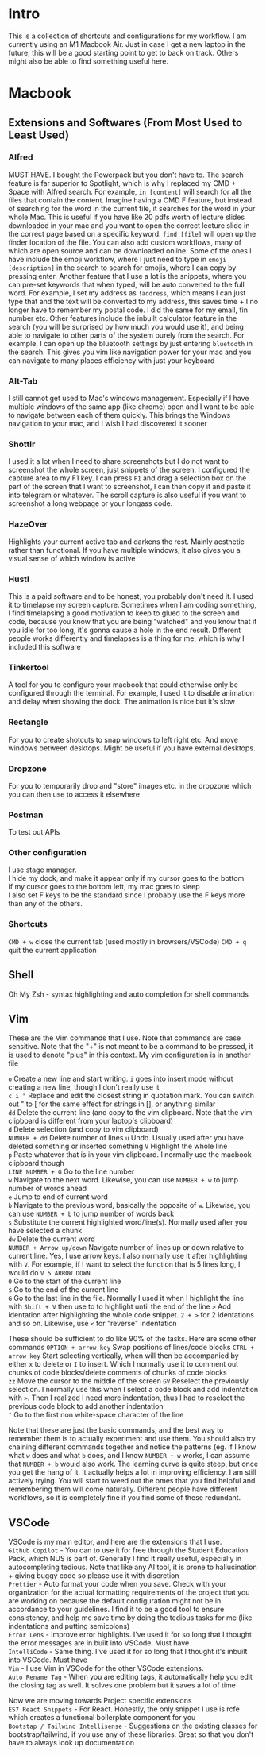 # Intro

This is a collection of shortcuts and configurations for my workflow. I am currently using an M1 Macbook Air. Just in case I get a new laptop in the future, this will be a good starting point to get to back on track.
Others might also be able to find something useful here.

# Macbook

## Extensions and Softwares (From Most Used to Least Used)

### Alfred

MUST HAVE. I bought the Powerpack but you don't have to. The search feature is far superior to Spotlight, which is why I replaced my CMD + Space with Alfred search. For example, `in [content]` will search for all the files that contain the content. Imagine having a CMD F feature, but instead of searching for the word in the current file, it searches for the word in your whole Mac. This is useful if you have like 20 pdfs worth of lecture slides downloaded in your mac and you want to open the correct lecture slide in the correct page based on a specific keyword. `find [file]` will open up the finder location of the file. You can also add custom workflows, many of which are open source and can be downloaded online. Some of the ones I have include the emoji workflow, where I just need to type in `emoji [description]` in the search to search for emojis, where I can copy by pressing enter. Another feature that I use a lot is the snippets, where you can pre-set keywords that when typed, will be auto converted to the full word. For example, I set my address as `!address`, which means I can just type that and the text will be converted to my address, this saves time + I no longer have to remember my postal code. I did the same for my email, fin number etc. Other features include the inbuilt calculator feature in the search (you will be surprised by how much you would use it), and being able to navigate to other parts of the system purely from the search. For example, I can open up the bluetooth settings by just entering `bluetooth` in the search. This gives you vim like navigation power for your mac and you can navigate to many places efficiency with just your keyboard

### Alt-Tab

I still cannot get used to Mac's windows management. Especially if I have multiple windows of the same app (like chrome) open and I want to be able to navigate between each of them quickly. This brings the Windows navigation to your mac, and I wish I had discovered it sooner

### Shottlr

I used it a lot when I need to share screenshots but I do not want to screenshot the whole screen, just snippets of the screen. I configured the capture area to my F1 key. I can press `F1` and drag a selection box on the part of the screen that I want to screenshot, I can then copy it and paste it into telegram or whatever. The scroll capture is also useful if you want to screenshot a long webpage or your longass code.

### HazeOver

Highlights your current active tab and darkens the rest. Mainly aesthetic rather than functional. If you have multiple windows, it also gives you a visual sense of which window is active

### Hustl

This is a paid software and to be honest, you probably don't need it. I used it to timelapse my screen capture. Sometimes when I am coding something, I find timelapsing a good motivation to keep to glued to the screen and code, because you know that you are being "watched" and you know that if you idle for too long, it's gonna cause a hole in the end result. Different people works differently and timelapses is a thing for me, which is why I included this software

### Tinkertool

A tool for you to configure your macbook that could otherwise only be configured through the terminal. For example, I used it to disable animation and delay when showing the dock. The animation is nice but it's slow

### Rectangle

For you to create shotcuts to snap windows to left right etc. And move windows between desktops. Might be useful if you have external desktops.

### Dropzone

For you to temporarily drop and "store" images etc. in the dropzone which you can then use to access it elsewhere

### Postman

To test out APIs

### Other configuration

I use stage manager.  
I hide my dock, and make it appear only if my cursor goes to the bottom  
If my cursor goes to the bottom left, my mac goes to sleep  
I also set F keys to be the standard since I probably use the F keys more than any of the others.

### Shortcuts

`CMD + w` close the current tab (used mostly in browsers/VSCode)
`CMD + q` quit the current application

## Shell

Oh My Zsh - syntax highlighting and auto completion for shell commands

## Vim

These are the Vim commands that I use. Note that commands are case sensitive. Note that the "+" is not meant to be a command to be pressed, it is used to denote "plus" in this context. My vim configuration is in another file

`o` Create a new line and start writing. `i` goes into insert mode without creating a new line, though I don't really use it  
`c i "` Replace and edit the closest string in quotation mark. You can switch out " to [ for the same effect for strings in [], or anything similar  
`dd` Delete the current line (and copy to the vim clipboard. Note that the vim clipboard is different from your laptop's clipboard)  
`d` Delete selection (and copy to vim clipboard)  
`NUMBER + dd` Delete number of lines
`u` Undo. Usually used after you have deleted something or inserted something
`V` Highlight the whole line  
`p` Paste whatever that is in your vim clipboard. I normally use the macbook clipboard though  
`LINE NUMBER + G` Go to the line number  
`w` Navigate to the next word. Likewise, you can use `NUMBER + w` to jump number of words ahead  
`e` Jump to end of current word  
`b` Navigate to the previous word, basically the opposite of `w`. Likewise, you can use `NUMBER + b` to jump number of words back  
`s` Substitute the current highlighted word/line(s). Normally used after you have selected a chunk  
`dw` Delete the current word  
`NUMBER + Arrow up/down` Navigate number of lines up or down relative to current line. Yes, I use arrow keys. I also normally use it after highlighting with `V`. For example, if I want to select the function that is 5 lines long, I would do `V 5 ARROW DOWN`  
`0` Go to the start of the current line  
`$` Go to the end of the current line  
`G` Go to the last line in the file. Normally I used it when I highlight the line with `Shift + V` then use to to highlight until the end of the line
`>` Add identation after highlighting the whole code snippet. `2 + >` for 2 identations and so on. Likewise, use `<` for "reverse" indentation

These should be sufficient to do like 90% of the tasks. Here are some other commands
`OPTION + arrow key` Swap positions of lines/code blocks
`CTRL + arrow key` Start selecting vertically, when will then be accompanied by either `x` to delete or `I` to insert. Which I normally use it to comment out chunks of code blocks/delete comments of chunks of code blocks  
`zz` Move the cursor to the middle of the screen
`GV` Reselect the previously selection. I normally use this when I select a code block and add indentation with `>`. Then I realized I need more indentation, thus I had to reselect the previous code block to add another indentation  
`^` Go to the first non white-space character of the line

Note that these are just the basic commands, and the best way to remember them is to actually experiment and use them. You should also try chaining different commands together and notice the patterns (eg. if I know what `w` does and what `b` does, and I know `NUMBER + w` works, I can assume that `NUMBER + b` would also work. The learning curve is quite steep, but once you get the hang of it, it actually helps a lot in improving efficiency. I am still actively trying. You will start to weed out the omes that you find helpful and remembering them will come naturally. Different people have different workflows, so it is completely fine if you find some of these redundant.

## VSCode

VSCode is my main editor, and here are the extensions that I use.  
`Github Copilot` - You can to use it for free through the Student Education Pack, which NUS is part of. Generally I find it really useful, especially in autocompleting tedious. Note that like any AI tool, it is prone to hallucination + giving buggy code so please use it with discretion  
`Prettier` - Auto format your code when you save. Check with your organization for the actual formatting requirements of the project that you are working on because the default configuration might not be in accordance to your guidelines. I find it to be a good tool to ensure consistency, and help me save time by doing the tedious tasks for me (like indentations and putting semicolons)  
`Error Lens` - Improve error highlights. I've used it for so long that I thought the error messages are in built into VSCode. Must have  
`IntelliCode` - Same thing. I've used it for so long that I thought it's inbuilt into VSCode. Must have  
`Vim` - I use Vim in VSCode for the other VSCode extensions.  
`Auto Rename Tag` - When you are editing tags, it automatically help you edit the closing tag as well. It solves one problem but it saves a lot of time

Now we are moving towards Project specific extensions  
`ES7 React Snippets` - For React. Honestly, the only snippet I use is rcfe which creates a functional boilerplate component for you  
`Bootstap / Tailwind Intellisense` - Suggestions on the existing classes for bootstrap/tailwind, if you use any of these libraries. Great so that you don't have to always look up documentation
